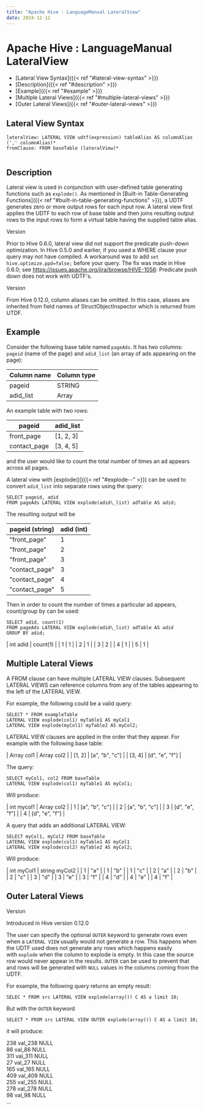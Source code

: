 ```yaml
---
title: "Apache Hive : LanguageManual LateralView"
date: 2024-12-12
---
```










# Apache Hive : LanguageManual LateralView







* [Lateral View Syntax]({{< ref "#lateral-view-syntax" >}})
* [Description]({{< ref "#description" >}})
* [Example]({{< ref "#example" >}})
* [Multiple Lateral Views]({{< ref "#multiple-lateral-views" >}})
* [Outer Lateral Views]({{< ref "#outer-lateral-views" >}})




## Lateral View Syntax



```
lateralView: LATERAL VIEW udtf(expression) tableAlias AS columnAlias (',' columnAlias)*
fromClause: FROM baseTable (lateralView)*


```

## Description

Lateral view is used in conjunction with user-defined table generating functions such as `explode()`. As mentioned in [Built-in Table-Generating Functions]({{< ref "#built-in-table-generating-functions" >}}), a UDTF generates zero or more output rows for each input row. A lateral view first applies the UDTF to each row of base table and then joins resulting output rows to the input rows to form a virtual table having the supplied table alias.

Version

Prior to Hive 0.6.0, lateral view did not support the predicate push-down optimization. In Hive 0.5.0 and earlier, if you used a WHERE clause your query may not have compiled. A workaround was to add `set hive.optimize.ppd=false;` before your query. The fix was made in Hive 0.6.0; see <https://issues.apache.org/jira/browse/HIVE-1056>: Predicate push down does not work with UDTF's.

Version

From Hive 0.12.0, column aliases can be omitted. In this case, aliases are inherited from field names of StructObjectInspector which is returned from UTDF.

## Example

Consider the following base table named `pageAds`. It has two columns: `pageid` (name of the page) and `adid_list` (an array of ads appearing on the page):



| Column name | Column type |
| --- | --- |
| pageid | STRING |
| adid\_list | Array<int> |

An example table with two rows:



| pageid | adid\_list |
| --- | --- |
| front\_page | [1, 2, 3] |
| contact\_page | [3, 4, 5] |

and the user would like to count the total number of times an ad appears across all pages.

A lateral view with [explode()]({{< ref "#explode--" >}}) can be used to convert `adid_list` into separate rows using the query:



```
SELECT pageid, adid
FROM pageAds LATERAL VIEW explode(adid\_list) adTable AS adid;

```

The resulting output will be



| pageid (string) | adid (int) |
| --- | --- |
| "front\_page" | 1 |
| "front\_page" | 2 |
| "front\_page" | 3 |
| "contact\_page" | 3 |
| "contact\_page" | 4 |
| "contact\_page" | 5 |

Then in order to count the number of times a particular ad appears, count/group by can be used:



```
SELECT adid, count(1)
FROM pageAds LATERAL VIEW explode(adid\_list) adTable AS adid
GROUP BY adid;

```



| int adid | count(1) |
| 1 | 1 |
| 2 | 1 |
| 3 | 2 |
| 4 | 1 |
| 5 | 1 |

## Multiple Lateral Views

A FROM clause can have multiple LATERAL VIEW clauses. Subsequent LATERAL VIEWS can reference columns from any of the tables appearing to the left of the LATERAL VIEW.

For example, the following could be a valid query:



```
SELECT * FROM exampleTable
LATERAL VIEW explode(col1) myTable1 AS myCol1
LATERAL VIEW explode(myCol1) myTable2 AS myCol2;

```

LATERAL VIEW clauses are applied in the order that they appear. For example with the following base table:



| Array<int> col1 | Array<string> col2 |
| [1, 2] | [a", "b", "c"] |
| [3, 4] | [d", "e", "f"] |

The query:



```
SELECT myCol1, col2 FROM baseTable
LATERAL VIEW explode(col1) myTable1 AS myCol1;

```

Will produce:



| int mycol1 | Array<string> col2 |
| 1 | [a", "b", "c"] |
| 2 | [a", "b", "c"] |
| 3 | [d", "e", "f"] |
| 4 | [d", "e", "f"] |

A query that adds an additional LATERAL VIEW:



```
SELECT myCol1, myCol2 FROM baseTable
LATERAL VIEW explode(col1) myTable1 AS myCol1
LATERAL VIEW explode(col2) myTable2 AS myCol2;

```

Will produce:



| int myCol1 | string myCol2 |
| 1 | "a" |
| 1 | "b" |
| 1 | "c" |
| 2 | "a" |
| 2 | "b" |
| 2 | "c" |
| 3 | "d" |
| 3 | "e" |
| 3 | "f" |
| 4 | "d" |
| 4 | "e" |
| 4 | "f" |

## Outer Lateral Views

Version

Introduced in Hive version 0.12.0

The user can specify the optional `OUTER` keyword to generate rows even when a `LATERAL VIEW` usually would not generate a row. This happens when the UDTF used does not generate any rows which happens easily with `explode` when the column to explode is empty. In this case the source row would never appear in the results. `OUTER` can be used to prevent that and rows will be generated with `NULL` values in the columns coming from the UDTF.

For example, the following query returns an empty result:



```
SELEC * FROM src LATERAL VIEW explode(array()) C AS a limit 10;

```

But with the `OUTER` keyword



```
SELECT * FROM src LATERAL VIEW OUTER explode(array()) C AS a limit 10;

```

it will produce:

238 val\_238 NULL  
 86 val\_86 NULL  
 311 val\_311 NULL  
 27 val\_27 NULL  
 165 val\_165 NULL  
 409 val\_409 NULL  
 255 val\_255 NULL  
 278 val\_278 NULL  
 98 val\_98 NULL  
 ...



 

 

